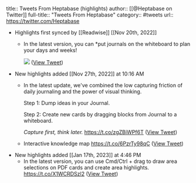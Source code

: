 title:: Tweets From Heptabase (highlights)
author:: [[@Heptabase on Twitter]]
full-title:: "Tweets From Heptabase"
category:: #tweets
url:: https://twitter.com/Heptabase

- Highlights first synced by [[Readwise]] [[Nov 20th, 2022]]
	- In the latest version, you can *put journals on the whiteboard to plan your days and weeks! 
	  
	  ![](https://pbs.twimg.com/media/Fh-Ydn6UoAIXSiK.jpg) ([View Tweet](https://twitter.com/Heptabase/status/1594160484738945024))
- New highlights added [[Nov 27th, 2022]] at 10:16 AM
	- In the latest update, we've combined the low capturing friction of daily journaling and the power of visual thinking.
	  
	  Step 1: Dump ideas in your Journal.
	  
	  Step 2: Create new cards by dragging blocks from Journal to a whiteboard.
	  
	  *Capture first, think later.* https://t.co/zgZBiWPf6T ([View Tweet](https://twitter.com/Heptabase/status/1540147097185697792))
	- Interactive knowledge map https://t.co/6PzrTy98qC ([View Tweet](https://twitter.com/Heptabase/status/1437781867474849798))
- New highlights added [[Jan 17th, 2023]] at 4:46 PM
	- In the latest version, you can use Cmd/Ctrl + drag to draw area selections on PDF cards and create area highlights. https://t.co/X1WCRDSzl2 ([View Tweet](https://twitter.com/Heptabase/status/1614881698369658882))
